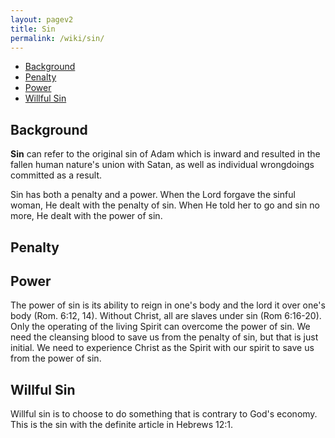 ```yaml
---
layout: pagev2
title: Sin
permalink: /wiki/sin/
---
```

- [Background](#background)
- [Penalty](#penalty)
- [Power](#power)
- [Willful Sin](#willful-sin)

## Background

**Sin** can refer to the original sin of Adam which is inward and resulted in the fallen human nature's union with Satan, as well as individual wrongdoings committed as a result.

Sin has both a penalty and a power. When the Lord forgave the sinful woman, He dealt with the penalty of sin. When He told her to go and sin no more, He dealt with the power of sin.

## Penalty 

## Power

The power of sin is its ability to reign in one's body and the lord it over one's body (Rom. 6:12, 14). Without Christ, all are slaves under sin (Rom 6:16-20). Only the operating of the living Spirit can overcome the power of sin. We need the cleansing blood to save us from the penalty of sin, but that is just initial. We need to experience Christ as the Spirit with our spirit to save us from the power of sin.

## Willful Sin

Willful sin is to choose to do something that is contrary to God's economy. This is the sin with the definite article in Hebrews 12:1. 